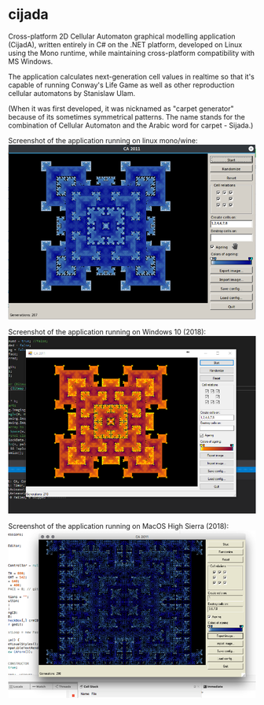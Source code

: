 # cijada
Cross-platform 2D Cellular Automaton graphical modelling application (CijadA), written entirely in C# on the .NET platform, developed on Linux using the Mono runtime, while maintaining cross-platform compatibility with MS Windows.

The application calculates next-generation cell values in realtime so that it's capable of running Conway's Life Game as well as other reproduction cellular automatons by Stanislaw Ulam.

(When it was first developed, it was nicknamed as "carpet generator" because of its sometimes symmetrical patterns. The name stands for the combination of Cellular Automaton and the Arabic word for carpet - Sijada.)

Screenshot of the application running on linux mono/wine:
![Screenshot](https://raw.githubusercontent.com/auxiliaire/cijada/master/Screenshot_20170628_220856.png)

Screenshot of the application running on Windows 10 (2018):
![Screenshot Windows](https://raw.githubusercontent.com/auxiliaire/cijada/master/Cijada-2018-Win10.png)

Screenshot of the application running on MacOS High Sierra (2018):
![Screenshot Windows](https://raw.githubusercontent.com/auxiliaire/cijada/master/Cijada-Mac-2018.png)

